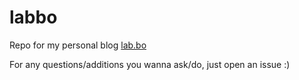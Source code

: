# labbo
Repo for my personal blog [lab.bo](https://lab.bo)

For any questions/additions you wanna ask/do, just open an issue :)
